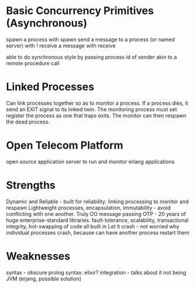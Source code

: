 Basic Concurrency Primitives (Asynchronous)
===

spawn a process with spawn
send a message to a process (or named server) with !
receive a message with receive

able to do synchronous style by passing process id of sender akin to a remote procedure call

Linked Processes
===

Can link processes together so as to monitor a process. If a process dies, it send an EXIT signal to its linked twin. The monitoring process must set register the process as one that traps exits. The monitor can then respawn the dead process.

Open Telecom Platform
===
open source application server to run and monitor erlang applications

Strengths
===

Dynamic and Reliable - built for reliability; linking processing to monitor and respawn
Lightweight processes, encapsulation, immutability - avoid conflicting with one another. Truly OO message passing
OTP - 20 years of huge enterprise-standard libraries. fault-tolerance, scalability, transactional integrity, hot-swapping of code all built in
Let it crash - not worried why individual processes crash, because can have another process restart them

Weaknesses
===
syntax - obscure prolog syntax: elixir?
integration - talks about it not being JVM (erjang, possible solution)
